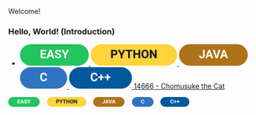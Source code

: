 Welcome!

### Hello, World! (Introduction)
- [![EASY](Miscellaneous/Badges/Easy.svg)    ![PYTHON](Miscellaneous/Badges/Python.svg) ![JAVA](Miscellaneous/Badges/Java.svg) ![C](Miscellaneous/Badges/C.svg) ![CPP](Miscellaneous/Badges/CPP.svg) 14666 - Chomusuke the Cat](https://acm.cs.nthu.edu.tw/problem/14666)
<p>
  <img src="Miscellaneous/Badges/Easy.svg"   alt="EASY"   height="20" />
  &ensp;
  <img src="Miscellaneous/Badges/Python.svg" alt="PYTHON" height="20" />
  &ensp;
  <img src="Miscellaneous/Badges/Java.svg"   alt="JAVA"   height="20" />
  &ensp;
  <img src="Miscellaneous/Badges/C.svg"      alt="C"      height="20" />
  &ensp;
  <img src="Miscellaneous/Badges/CPP.svg"    alt="C++"    height="20" />
</p>